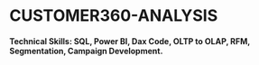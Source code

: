 # CUSTOMER360-ANALYSIS
#### Technical Skills: SQL, Power BI, Dax Code, OLTP to OLAP, RFM, Segmentation, Campaign Development.
